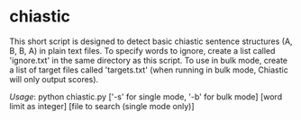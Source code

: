 # chiastic

This short script is designed to detect basic chiastic sentence structures (A, B, B, A) in plain text files. To specify words to ignore, create a list called 'ignore.txt' in the same directory as this script. To use in bulk mode, create a list of target files called 'targets.txt' (when running in bulk mode, Chiastic will only output scores).

*Usage*: python chiastic.py ['-s' for single mode, '-b' for bulk mode] [word limit as integer] [file to search (single mode only)]
